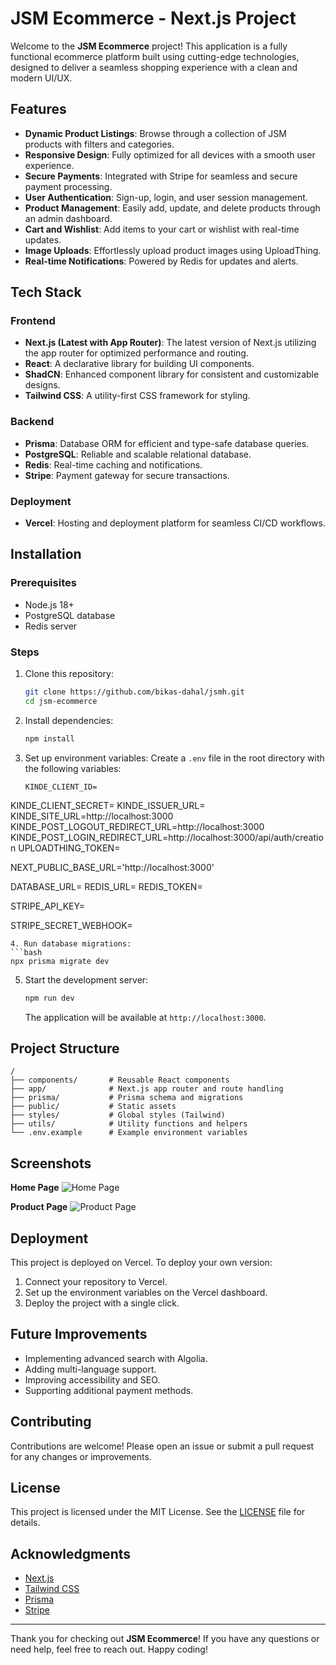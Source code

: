 # JSM Ecommerce - Next.js Project

Welcome to the **JSM Ecommerce** project! This application is a fully functional ecommerce platform built using cutting-edge technologies, designed to deliver a seamless shopping experience with a clean and modern UI/UX.

## Features
- **Dynamic Product Listings**: Browse through a collection of JSM products with filters and categories.
- **Responsive Design**: Fully optimized for all devices with a smooth user experience.
- **Secure Payments**: Integrated with Stripe for seamless and secure payment processing.
- **User Authentication**: Sign-up, login, and user session management.
- **Product Management**: Easily add, update, and delete products through an admin dashboard.
- **Cart and Wishlist**: Add items to your cart or wishlist with real-time updates.
- **Image Uploads**: Effortlessly upload product images using UploadThing.
- **Real-time Notifications**: Powered by Redis for updates and alerts.

## Tech Stack
### Frontend
- **Next.js (Latest with App Router)**: The latest version of Next.js utilizing the app router for optimized performance and routing.
- **React**: A declarative library for building UI components.
- **ShadCN**: Enhanced component library for consistent and customizable designs.
- **Tailwind CSS**: A utility-first CSS framework for styling.

### Backend
- **Prisma**: Database ORM for efficient and type-safe database queries.
- **PostgreSQL**: Reliable and scalable relational database.
- **Redis**: Real-time caching and notifications.
- **Stripe**: Payment gateway for secure transactions.

### Deployment
- **Vercel**: Hosting and deployment platform for seamless CI/CD workflows.

## Installation

### Prerequisites
- Node.js 18+
- PostgreSQL database
- Redis server

### Steps
1. Clone this repository:
   ```bash
   git clone https://github.com/bikas-dahal/jsmh.git
   cd jsm-ecommerce
   ```
2. Install dependencies:
   ```bash
   npm install
   ```
3. Set up environment variables:
   Create a `.env` file in the root directory with the following variables:
   ```env
   KINDE_CLIENT_ID=
KINDE_CLIENT_SECRET=
KINDE_ISSUER_URL=
KINDE_SITE_URL=http://localhost:3000
KINDE_POST_LOGOUT_REDIRECT_URL=http://localhost:3000
KINDE_POST_LOGIN_REDIRECT_URL=http://localhost:3000/api/auth/creation
UPLOADTHING_TOKEN=

NEXT_PUBLIC_BASE_URL='http://localhost:3000'

DATABASE_URL=
REDIS_URL=
REDIS_TOKEN=


STRIPE_API_KEY=


STRIPE_SECRET_WEBHOOK=
   ```
4. Run database migrations:
   ```bash
   npx prisma migrate dev
   ```
5. Start the development server:
   ```bash
   npm run dev
   ```
   The application will be available at `http://localhost:3000`.

## Project Structure
```plaintext
/
├── components/       # Reusable React components
├── app/              # Next.js app router and route handling
├── prisma/           # Prisma schema and migrations
├── public/           # Static assets
├── styles/           # Global styles (Tailwind)
├── utils/            # Utility functions and helpers
└── .env.example      # Example environment variables
```

## Screenshots

**Home Page**
![Home Page](https://utfs.io/f/YkJz0HgRgqByzJ15teWO7jiNAwLhfQXxqP6JsFoB8cmUSI34)

**Product Page**
![Product Page](https://utfs.io/f/YkJz0HgRgqBynuGa73TVbQVFhWc3BMOgvPYRiz6AeUX0TCLI)

## Deployment
This project is deployed on Vercel. To deploy your own version:
1. Connect your repository to Vercel.
2. Set up the environment variables on the Vercel dashboard.
3. Deploy the project with a single click.

## Future Improvements
- Implementing advanced search with Algolia.
- Adding multi-language support.
- Improving accessibility and SEO.
- Supporting additional payment methods.

## Contributing
Contributions are welcome! Please open an issue or submit a pull request for any changes or improvements.

## License
This project is licensed under the MIT License. See the [LICENSE](LICENSE) file for details.

## Acknowledgments
- [Next.js](https://nextjs.org/)
- [Tailwind CSS](https://tailwindcss.com/)
- [Prisma](https://www.prisma.io/)
- [Stripe](https://stripe.com/)

---
Thank you for checking out **JSM Ecommerce**! If you have any questions or need help, feel free to reach out. Happy coding!

